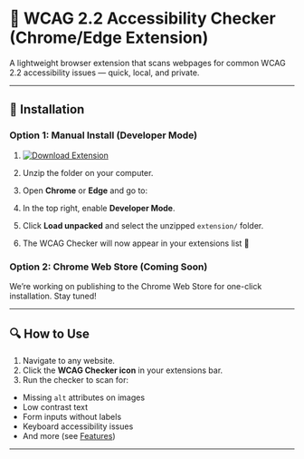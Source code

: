 # 🧪 WCAG 2.2 Accessibility Checker (Chrome/Edge Extension)

A lightweight browser extension that scans webpages for common WCAG 2.2 accessibility issues — quick, local, and private.

---

## 🚀 Installation

### Option 1: Manual Install (Developer Mode)
1. [![Download Extension](https://img.shields.io/badge/⬇️%20Download%20Extension-blue?style=for-the-badge)](https://github.com/<yourusername>/<yourrepo>/archive/refs/heads/main.zip)
2. Unzip the folder on your computer.  
3. Open **Chrome** or **Edge** and go to:  

4. In the top right, enable **Developer Mode**.  
5. Click **Load unpacked** and select the unzipped `extension/` folder.  
6. The WCAG Checker will now appear in your extensions list 🎉  

### Option 2: Chrome Web Store (Coming Soon)
We’re working on publishing to the Chrome Web Store for one-click installation. Stay tuned!  

---

## 🔍 How to Use
1. Navigate to any website.  
2. Click the **WCAG Checker icon** in your extensions bar.  
3. Run the checker to scan for:  
- Missing `alt` attributes on images  
- Low contrast text  
- Form inputs without labels  
- Keyboard accessibility issues  
- And more (see [Features](#features))  

---


